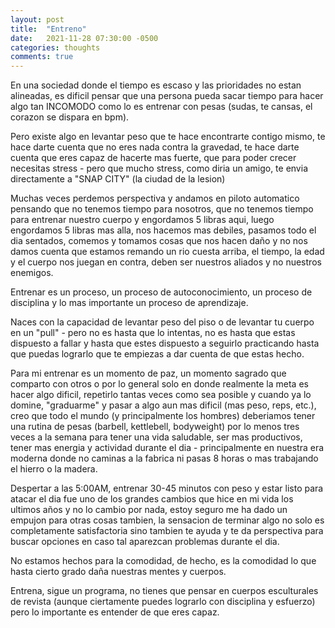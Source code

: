 ```yaml
---
layout: post
title:  "Entreno"
date:   2021-11-28 07:30:00 -0500
categories: thoughts
comments: true
---
```


En una sociedad donde el tiempo es escaso y las prioridades no estan alineadas, es dificil pensar que una persona pueda sacar tiempo para hacer algo tan INCOMODO como lo es entrenar con pesas (sudas, te cansas, el corazon se dispara en bpm).

Pero existe algo en levantar peso que te hace encontrarte contigo mismo, te hace darte cuenta que no eres nada contra la gravedad, te hace darte cuenta que eres capaz de hacerte mas fuerte, que para poder crecer necesitas stress - pero que mucho stress, como diria un amigo, te envia directamente a "SNAP CITY" (la ciudad de la lesion)

Muchas veces perdemos perspectiva y andamos en piloto automatico pensando que no tenemos tiempo para nosotros, que no tenemos tiempo para entrenar nuestro cuerpo y engordamos 5 libras aqui, luego engordamos 5 libras mas alla, nos hacemos mas debiles, pasamos todo el dia sentados, comemos y tomamos cosas que nos hacen daño y no nos damos cuenta que estamos remando un rio cuesta arriba, el tiempo, la edad y el cuerpo nos juegan en contra, deben ser nuestros aliados y no nuestros enemigos.

Entrenar es un proceso, un proceso de autoconocimiento, un proceso de disciplina y lo mas importante un proceso de aprendizaje.

Naces con la capacidad de levantar peso del piso o de levantar tu cuerpo en un "pull" - pero no es hasta que lo intentas, no es hasta que estas dispuesto a fallar y hasta que estes dispuesto a seguirlo practicando hasta que puedas lograrlo que te empiezas a dar cuenta de que estas hecho.

Para mi entrenar es un momento de paz, un momento sagrado que comparto con otros o por lo general solo en donde realmente la meta es hacer algo dificil, repetirlo tantas veces como sea posible y cuando ya lo domine, "graduarme" y pasar a algo aun mas dificil (mas peso, reps, etc.), creo que todo el mundo (y principalmente los hombres) deberiamos tener una rutina de pesas (barbell, kettlebell, bodyweight) por lo menos tres veces a la semana para tener una vida saludable, ser mas productivos, tener mas energia y actividad durante el dia - principalmente en nuestra era moderna donde no caminas a la fabrica ni pasas 8 horas o mas trabajando el hierro o la madera.

Despertar a las 5:00AM, entrenar 30-45 minutos con peso y estar listo para atacar el dia fue uno de los grandes cambios que hice en mi vida los ultimos años y no lo cambio por nada, estoy seguro me ha dado un empujon para otras cosas tambien, la sensacion de terminar algo no solo es completamente satisfactoria sino tambien te ayuda y te da perspectiva para buscar opciones en caso tal aparezcan problemas durante el dia.

No estamos hechos para la comodidad, de hecho, es la comodidad lo que hasta cierto grado daña nuestras mentes y cuerpos.

Entrena, sigue un programa, no tienes que pensar en cuerpos esculturales de revista (aunque ciertamente puedes lograrlo con disciplina y esfuerzo) pero lo importante es entender de que eres capaz.
